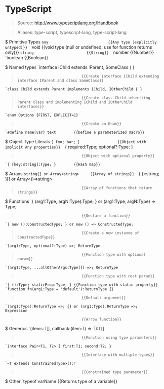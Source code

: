 # TypeScript

> Source: http://www.typescriptlang.org/Handbook

> Aliases: type-script, typescript-lang, type-script-lang

$ Primitive Types
    `any                           {{Any type (explicitly untyped)}} 
    `void                          {{void type (null or undefined, use for function returns only)}} 
    `string                        {{String}} 
    `number                        {{Number}} 
    `boolean                       {{Boolean}} 

$ Named types
    `interface IChild extends IParent, SomeClass { }
>                                  {{Create interface IChild extending interface IParent and class SomeClass}} 
    `class Child extends Parent implements IChild, IOtherChild { }
>                                  {{Create class Child inheriting Parent class and implementing IChild and IOtherChild interfaces}} 
    `enum Options {FIRST, EXPLICIT=1}
>                                  {{Create an Enum}} 
    `#define name(var) text        {{Define a parameterized macro}} 

$ Object Type Literals
    `{ foo; bar; }                 {{Object with implicit Any properties}} 
    `{ required:Type; optional?:Type; }
>                                  {{Object with optional property}} 
    `{ [key:string]:Type; }        {{Hash map}} 

$ Arrays
    `string[] or Array<string>     {{Array of strings}} 
    `{ ():string; }[] or Array<()=>string>
>                                  {{Array of functions that return strings}} 

$ Functions
    `{ (arg1:Type, argN:Type):Type; } or (arg1:Type, argN:Type) => Type;
>                                  {{Declare a function}} 
    `{ new ():ConstructedType; } or new () => ConstructedType;
>                                  {{Create a new instance of ConstructedType}} 
    `(arg1:Type, optional?:Type) =>; ReturnType
>                                  {{Function type with optional param}} 
    `(arg1:Type, ...allOtherArgs:Type[]) =>; ReturnType
>                                  {{Function type with rest param}} 
    `{ ():Type; staticProp:Type; } {{Function type with static property}} 
    `function fn(arg1:Type = 'default'):ReturnType {}
>                                  {{Default argument}} 
    `(arg1:Type):ReturnType =>; {} or (arg1:Type):ReturnType =>; Expression
>                                  {{Arrow function}} 

$ Generics
    `<T>(items:T[], callback:(item:T) => T):T[]
>                                  {{Function using type parameters}} 
    `interface Pair<T1, T2> { first:T1; second:T2; }
>                                  {{Interface with multiple types}} 
    `<T extends ConstrainedType>():T
>                                  {{Constrained type parameter}} 

$ Other
    `typeof varName                {{Returns type of a variable}} 

